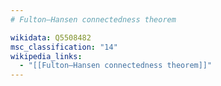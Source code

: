 ```yaml
---
# Fulton–Hansen connectedness theorem

wikidata: Q5508482
msc_classification: "14"
wikipedia_links:
  - "[[Fulton–Hansen connectedness theorem]]"
---
```

